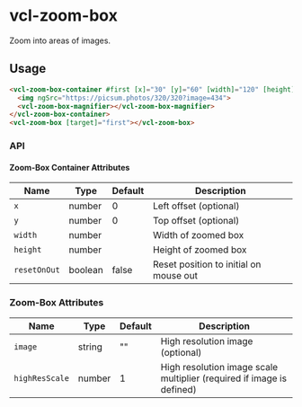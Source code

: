 # vcl-zoom-box

Zoom into areas of images.

## Usage

```html
<vcl-zoom-box-container #first [x]="30" [y]="60" [width]="120" [height]="190">
  <img ngSrc="https://picsum.photos/320/320?image=434">
  <vcl-zoom-box-magnifier></vcl-zoom-box-magnifier>
</vcl-zoom-box-container>
<vcl-zoom-box [target]="first"></vcl-zoom-box>
```

### API

#### Zoom-Box Container Attributes

| Name                | Type        | Default            | Description
| ------------------- | ----------- | ------------------ |--------------
| `x`                 | number      | 0                  | Left offset (optional)
| `y`                 | number      | 0                  | Top offset (optional)
| `width`             | number      |                    | Width of zoomed box
| `height`            | number      |                    | Height of zoomed box
| `resetOnOut`        | boolean     | false              | Reset position to initial on mouse out

### Zoom-Box Attributes

| Name                | Type        | Default            | Description
| ------------        | ----------- | ------------------ |--------------
| `image`             | string      | ""                 | High resolution image (optional)
| `highResScale`      | number      | 1                  | High resolution image scale multiplier (required if image is defined)
